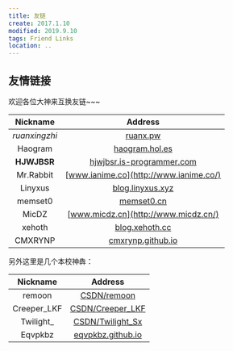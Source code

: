 ```yaml
---
title: 友链
create: 2017.1.10
modified: 2019.9.10
tags: Friend Links
location: ..
---
```


## 友情链接
欢迎各位大神来互换友链~~~

| Nickname | Address |
|:-:|:-:|
| *ruanxingzhi* | [ruanx.pw](http://ruanx.pw/) |
| Haogram | [haogram.hol.es](http://haogram.hol.es/) |
| **HJWJBSR** | [hjwjbsr.is-programmer.com](http://hjwjbsr.is-programmer.com/) |
| Mr.Rabbit | [www.ianime.co](http://www.ianime.co/) |
| Linyxus | [blog.linyxus.xyz](http://blog.linyxus.xyz/) |
| memset0 | [memset0.cn](http://memset0.cn/) |
| MicDZ | [www.micdz.cn](http://www.micdz.cn/) |
| xehoth | [blog.xehoth.cc](https://blog.xehoth.cc/) |
| CMXRYNP | [cmxrynp.github.io](https://cmxrynp.github.io/) |

另外这里是几个本校神犇：

| Nickname | Address |
|:-:|:-:|
| remoon | [CSDN/remoon](http://www.cnblogs.com/reverymoon/) |
| Creeper_LKF | [CSDN/Creeper_LKF](http://www.cnblogs.com/CreeperLKF/) |
| Twilight_ | [CSDN/Twilight_Sx](https://www.cnblogs.com/twilight-sx/) |
| Eqvpkbz | [eqvpkbz.github.io](https://eqvpkbz.github.io/) |
